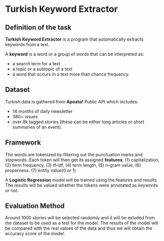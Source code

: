 # Turkish Keyword Extractor

## Definition of the task
**Turkish Keyword Extractor** is a program that automatically extracts keywords from a text.

A **keyword** is a word or a group of words that can be interpreted as:
- a search term for a text
- a topic or a subtopic of a text 
- a word that occurs in a text more than chance frequency.

## Dataset
Turkish data is gathered from **Aposto!** Public API which includes:
- 14 months of daily newsletter
- 380~ issues
- over 8k tagged stories (these can be either long articles or short summaries of an event).

## Framework
The words are tokenized by filtering out the punctuation marks and stopwords. Each token will then get its assigned **features**;
(1) capitalization,
(2) term frequency,
(3) tf-idf,
(4) term length,
(5) n-gram value,
(6) properness.
(7) entity value(0 or 1)


A **Logistic Regression** model will be trained using the features and results. The results will be valued whether the tokens were annotated as keywords or not.

## Evaluation Method
Around 1000 stories will be selected randomly and it will be exluded from the dataset to be used as a test for the model. The results of the model will be compared with the real values of the data and thus we will obtain the accuracy score of the model.
